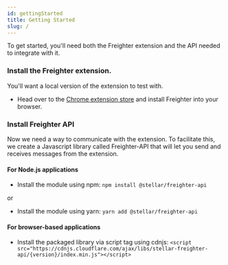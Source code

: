 ```yaml
---
id: gettingStarted
title: Getting Started
slug: /
---
```


To get started, you'll need both the Freighter extension and the API needed to integrate with it.

### Install the Freighter extension.

You'll want a local version of the extension to test with.

- Head over to the [Chrome extension store](https://chrome.google.com/webstore/category/extensions?hl=en) and install Freighter into your browser.

### Install Freighter API

Now we need a way to communicate with the extension. To facilitate this, we create a Javascript library called Freighter-API that will let you send and receives messages from the extension.

#### For Node.js applications

- Install the module using npm: `npm install @stellar/freighter-api`

or

- Install the module using yarn: `yarn add @stellar/freighter-api`

#### For browser-based applications

- Install the packaged library via script tag using cdnjs: `<script src="https://cdnjs.cloudflare.com/ajax/libs/stellar-freighter-api/{version}/index.min.js"></script> `
